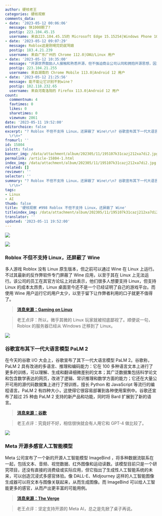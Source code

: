 ```yaml
---
author: 硬核老王
categories: 硬核观察
comments_data:
- date: '2023-05-12 00:06:06'
  message: 快1000期了?
  postip: 223.104.45.15
  username: 来自223.104.45.15的 Microsoft Edge 15.15254|Windows Phone 10.0 用户
- date: '2023-05-12 09:07:29'
  message: Roblox这是刚喝完奶就骂娘
  postip: 183.4.21.239
  username: 来自广东广州的 Chrome 112.0|GNU/Linux 用户
- date: '2023-05-12 10:35:00'
  message: "开源世界鼓励人人接触和熟悉开源，但不强迫商业公司认同和拥抱开源思想，因为目前多数场景下，开源会阻碍甚至侵蚀他们的商业根基。<br />\r\n开源还需要更大的市场话语权，能稳赚钱而不亏钱那种。"
  postip: 223.104.21.255
  username: 来自湖南的 Chrome Mobile 113.0|Android 12 用户
- date: '2023-05-12 21:25:56'
  message: 能不能让它识别不到wine？
  postip: 182.118.232.65
  username: 来自河南洛阳的 Firefox 113.0|Android 12 用户
count:
  commentnum: 4
  favtimes: 0
  likes: 0
  sharetimes: 0
  viewnum: 2861
date: '2023-05-11 19:52:00'
editorchoice: false
excerpt: "? Roblox 不但不支持 Linux，还屏蔽了 Wine\r\n? 谷歌宣布其下一代大语言模型 PaLM 2\r\n? Meta 开源多感官人工智能模型\r\n»
  \r\n»"
fromurl: ''
id: 15804
islctt: false
banner_img: /data/attachment/album/202305/11/195107k31cazj212xa7di2.jpg
permalink: /article-15804-1.html
index_img: /data/attachment/album/202305/11/195107k31cazj212xa7di2.jpg
related: []
reviewer: ''
selector: ''
summary: "? Roblox 不但不支持 Linux，还屏蔽了 Wine\r\n? 谷歌宣布其下一代大语言模型 PaLM 2\r\n? Meta 开源多感官人工智能模型\r\n»
  \r\n»"
tags:
- Linux
- AI
thumb: false
title: '硬核观察 #998 Roblox 不但不支持 Linux，还屏蔽了 Wine'
titleindex_img: /data/attachment/album/202305/11/195107k31cazj212xa7di2.jpg
translator: ''
updated: '2023-05-11 19:52:00'
---
```


![](/data/attachment/album/202305/11/195107k31cazj212xa7di2.jpg)


![](/data/attachment/album/202305/11/195118wog5uou61msg6ouo.jpg)


### Roblox 不但不支持 Linux，还屏蔽了 Wine


多人游戏 Roblox 没有 Linux 原生版本，但之前可以通过 Wine 在 Linux 上运行。不过其最新的反作弊软件专门屏蔽了 Wine 应用，以至于其在 Linux 上无法运行。该公司的员工在其官方论坛上对此表示，他们很多人想要支持 Linux，但支持 Linux 的成本太昂贵，Linux 桌面至今还不是一个已经证明了自己的游戏平台。而使用 Wine 用户运行它的用户太少，以至于留下让作弊者利用的口子就更不值得了。



> 
> **[消息来源：Gaming on Linux](https://www.gamingonlinux.com/2023/05/goodbye-to-roblox-on-linux-with-their-new-anti-cheat-and-wine-blocking/)**
> 
> 
> 



> 
> 老王点评：所以，微乎其微的 Linux 玩家就被彻底鄙视了。顺便说一句，Roblox 的服务器已经从 Windows 迁移到了 Linux。
> 
> 
> 


![](/data/attachment/album/202305/11/195133exacmbs2hxrzlhaa.jpg)


### 谷歌宣布其下一代大语言模型 PaLM 2


在今天的谷歌 I/O 大会上，谷歌宣布了其下一代大语言模型 PaLM 2。谷歌称，PaLM 2 具有改进的多语言、推理和编码能力：它在 100 多种语言文本上进行了更多的训练，可以理解、生成和翻译细微差别的文本；其广泛数据集包括科学论文和包含数学表达的网页，改进了逻辑、常识推理和数学方面的能力；它还在大量公开可用的源代码数据集上进行了预训练，擅长 Python 和 JavaScript 等流行的编程语言。PaLM 2 有四种大小，这使得它很容易部署到各种使用案例中。谷歌还宣布了超过 25 种由 PaLM 2 支持的新产品和功能，同时将 Bard 扩展到了新的语言。



> 
> **[消息来源：谷歌](https://blog.google/technology/ai/google-palm-2-ai-large-language-model/)**
> 
> 
> 



> 
> 老王点评：究竟好不好，相信很快就会有人用它和 GPT-4 做比较了。
> 
> 
> 


![](/data/attachment/album/202305/11/195149zq9eibtt9ztmnndg.jpg)


### Meta 开源多感官人工智能模型


Meta 公司宣布了一个新的开源人工智能模型 ImageBind ，将多种数据流联系在一起，包括文本、音频、视觉数据、红外图像和运动读数。该模型目前只是一个研究项目，还没有直接的消费级或实际应用，但它指出了生成性人工智能系统的未来，可以创造沉浸式多感官体验。像 DALL-E、Midjourney 这样的人工智能图像生成器可以将文本与图像关联起来，从而生成图像。而 ImageBind 可以给人工智能更多的感官，从而产出更丰富的可能用例。



> 
> **[消息来源：The Verge](https://www.theverge.com/2023/5/9/23716558/meta-imagebind-open-source-multisensory-modal-ai-model-research)**
> 
> 
> 



> 
> 老王点评：坚定支持开源的 Meta AI，总之是先掀了桌子再说。
> 
> 
>